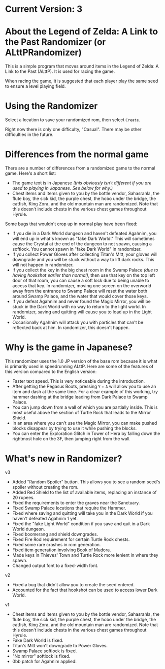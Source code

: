 # Current Version: 3

# About the Legend of Zelda: A Link to the Past Randomizer (or ALttPRandomizer)
This is a simple program that moves around items in the Legend of Zelda: A Link to the Past (ALttP). It is used for racing the game.

When racing the game, it is suggested that each player play the same seed to ensure a level playing field.

# Using the Randomizer
Select a location to save your randomized rom, then select `Create`.

Right now there is only one difficulty, "Casual". There may be other difficulties in the future.

# Differences from the normal game
There are a number of differences from a randomized game to the normal game. Here's a short list:
- The game text is in Japanese _(this obviously isn't different if you are used to playing in Japanese. See below for why.)_
- Chest items and items given to you by the bottle vendor, Sahasrahla, the flute boy, the sick kid, the purple chest, the hobo under the bridge, the catfish, King Zora, and the old mountain man are randomized. Note that this doesn't include chests in the various chest games throughout Hyrule.

Some bugs that wouldn't crop up in normal play have been fixed:
- If you die in a Dark World dungeon and haven't defeated Agahnim, you will end up in what's known as "fake Dark World." This will sometimes cause the Crystal at the end of the dungeon to not spawn, causing a softlock. You cannot spawn in "fake Dark World" in randomizer.
- If you collect Power Gloves after collecting Titan's Mitt, your gloves will downgrade and you will be stuck without a way to lift dark rocks. This will not happen in randomizer.
- If you collect the key in the big chest room in the Swamp Palace _(due to having hookshot earlier than normal)_, then use that key on the top left door of that room, you can cause a soft lock due to being unable to access that key. In randomizer, moving one screen on the overworld away from the entrance to Swamp Palace will reset the water both around Swamp Palace, and the water that would cover those keys.
- If you defeat Agahnim and never found the Magic Mirror, you will be stuck in the Dark World with no way to return to the light world. In randomizer, saving and quitting will cause you to load up in the Light World.
- Occasionally Agahnim will attack you with particles that can't be reflected back at him. In randomizer, this doesn't happen.

# Why is the game in Japanese?
This randomizer uses the 1.0 JP version of the base rom because it is what is primarily used in speedrunning ALttP. Here are some of the features of this version compared to the English version:
- Faster text speed. This is very noticeable during the introduction.
- After getting the Pegasus Boots, pressing `Y` + `A` will allow you to use an item and dash at the same time. For a clear example of this working, try hammer dashing at the bridge leading from Dark Palace to Swamp Palace.
- You can jump down from a wall of which you are partially inside. This is most useful above the section of Turtle Rock that leads to the Mirror Shield.
- In an area where you can't use the Magic Mirror, you can make pushed blocks disappear by trying to use it while pushing the blocks.
- You can enter the Exploration Glitch in Tower of Hera by falling down the rightmost hole on the 3F, then jumping right from the wall.

# What's new in Randomizer?

v3
- Added "Random Spoiler" button. This allows you to see a random seed's spoiler without creating the rom.
- Added Red Shield to the list of available items, replacing an instance of 20 rupees.
- Fixed the requirements to enter the graves near the Sanctuary.
- Fixed Swamp Palace locations that require the Hammer.
- Fixed where saving and quitting will take you in the Dark World if you haven't defeated Agahnim 1 yet.
- Fixed the "fake Light World" condition if you save and quit in a Dark World dungeon.
- Fixed boomerang and shield downgrades.
- Fixed Fire Rod requirement for certain Turtle Rock chests.
- Fixed some rare crashes in rom generation.
- Fixed item generation involving Book of Mudora.
- Made keys in Thieves' Town and Turtle Rock more lenient in where they spawn.
- Changed output font to a fixed-width font.

v2
- Fixed a bug that didn't allow you to create the seed entered.
- Accounted for the fact that hookshot can be used to access lower Dark World.

v1
- Chest items and items given to you by the bottle vendor, Sahasrahla, the flute boy, the sick kid, the purple chest, the hobo under the bridge, the catfish, King Zora, and the old mountain man are randomized. Note that this doesn't include chests in the various chest games throughout Hyrule.
- Fake Dark World is fixed.
- Titan's Mitt won't downgrade to Power Gloves.
- Swamp Palace softlock is fixed.
- "No mirror" softlock is fixed.
- 0bb patch for Agahnim applied.
